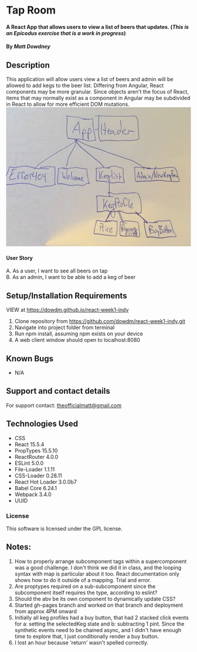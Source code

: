 
# Tap Room

#### A React App that allows users to view a list of beers that updates. (_This is an Epicodus exercise that is a work in progress_)

#### By _**Matt Dowdney**_

## Description

This application will allow users view a list of beers and admin will be allowed to add kegs to the beer list. Differing from Angular, React components may be more granular. Since objects aren't the focus of React, items that may normally exist as a component in Angular may be subdivided in React to allow for more efficient DOM mutations.
![Diagram](https://github.com/dowdm/react-week1-indy/blob/week2/src/assets/images/IMG-4399.jpg)


#### User Story

A. As a user, I want to see all beers on tap<br>
B. As an admin, I want to be able to add a keg of beer

<!-- ## Data relationship
![alt tag](screenshots/data.png "Data Model") -->

## Setup/Installation Requirements
VIEW at https://dowdm.github.io/react-week1-indy
1. Clone repository from https://github.com/dowdm/react-week1-indy.git
2. Navigate into project folder from terminal
3. Run npm install, assuming npm exists on your device
4. A web client window should open to localhost:8080



## Known Bugs

* N/A

## Support and contact details

For support contact: theofficialmatt@gmail.com

## Technologies Used

* CSS
* React 15.5.4
* PropTypes 15.5.10
* ReactRouter 4.0.0
* ESLint 5.0.0
* File-Loader 1.1.11
* CSS-Loader 0.28.11
* React Hot Loader 3.0.0b7
* Babel Core 6.24.1
* Webpack 3.4.0
* UUID

### License

This software is licensed under the GPL license.

## Notes:
1. How to properly arrange subcomponent tags within a supercomponent was a good challenge. I don't think we did it in class, and the looping syntax with map is particular about it too. React documentation only shows how to do it outside of a mapping. Trial and error.
2. Are proptypes required on a sub-subcomponent since the subcomponent itself requires the type, according to eslint?
3. Should the abv be its own component to dynamically update CSS?
4. Started gh-pages branch and worked on that branch and deployment from approx 4PM onward  
5. Initially all keg profiles had a buy button, that had 2 stacked click events for a: setting the selectedKeg state and b: subtracting 1 pint. Since the synthetic events need to be chained async, and I didn't have enough time to explore that, I just conditionally render a buy button.
6. I lost an hour because 'return' wasn't spelled correctly.

